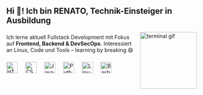 <h2 align="left">Hi 👋! Ich bin RENATO, Technik-Einsteiger in Ausbildung</h2>

<img align="right" height="150" src="https://media.giphy.com/media/qgQUggAC3Pfv687qPC/giphy.gif" alt="terminal gif" />

###

<p align="left">
  Ich lerne aktuell Fullstack Development mit Fokus auf <strong>Frontend, Backend & DevSecOps</strong>.  
  Interessiert an Linux, Code und Tools – learning by breaking 😄
</p>

###


<div align="left">
  <!-- Füge hier nur Tools ein, die du auch wirklich nutzt oder lernst -->
  <img src="https://cdn.jsdelivr.net/gh/devicons/devicon/icons/html5/html5-original.svg" height="30" alt="HTML5" />
  <img width="12" />
  <img src="https://cdn.jsdelivr.net/gh/devicons/devicon/icons/css3/css3-original.svg" height="30" alt="CSS3" />
  <img width="12" />
  <img src="https://cdn.jsdelivr.net/gh/devicons/devicon/icons/javascript/javascript-original.svg" height="30" alt="JavaScript" />
  <img width="12" />
  <img src="https://cdn.jsdelivr.net/gh/devicons/devicon/icons/python/python-original.svg" height="30" alt="Python" />
  <img width="12" />
  <img src="https://cdn.jsdelivr.net/gh/devicons/devicon/icons/linux/linux-original.svg" height="30" alt="Linux" />
  <img width="12" />
  <img src="https://cdn.jsdelivr.net/gh/devicons/devicon/icons/bash/bash-original.svg" height="30" alt="Bash" />
</div>

###

<br clear="both" />
